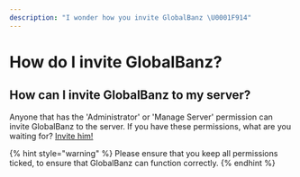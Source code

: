```yaml
---
description: "I wonder how you invite GlobalBanz \U0001F914"
---
```


# How do I invite GlobalBanz?

## How can I invite GlobalBanz to my server? <a id="invite"></a>

Anyone that has the 'Administrator' or 'Manage Server' permission can invite GlobalBanz to the server. If you have these permissions, what are you waiting for? [Invite him!](https://bot.discord.io/globalbanz)

{% hint style="warning" %}
Please ensure that you keep all permissions ticked, to ensure that GlobalBanz can function correctly.
{% endhint %}



